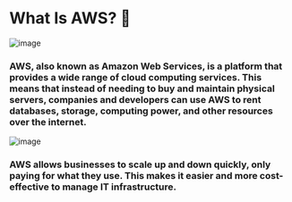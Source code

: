 # What Is AWS? 💭
![image](https://github.com/user-attachments/assets/f6f3f0da-f1e9-416c-8598-fde65984bf6a)

### AWS, also known as Amazon Web Services, is a platform that provides a wide range of cloud computing services. This means that instead of needing to buy and maintain physical servers, companies and developers can use AWS to rent databases, storage, computing power, and other resources over the internet. 

![image](https://github.com/user-attachments/assets/dc50a5f1-7c2f-4bbe-a810-5b7ae88570d1)

### AWS allows businesses to scale up and down quickly, only paying for what they use. This makes it easier and more cost-effective to manage IT infrastructure.

